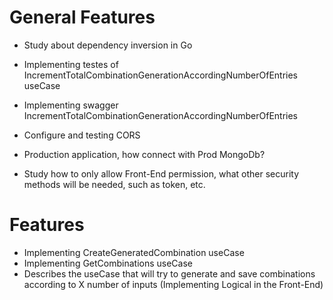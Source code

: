 # General Features

- Study about dependency inversion in Go
- Implementing testes of IncrementTotalCombinationGenerationAccordingNumberOfEntries useCase
- Implementing swagger IncrementTotalCombinationGenerationAccordingNumberOfEntries
- Configure and testing CORS
- Production application, how connect with Prod MongoDb?

- Study how to only allow Front-End permission, what other security methods will be needed, such as token, etc.

# Features

- Implementing CreateGeneratedCombination useCase
- Implementing GetCombinations useCase
- Describes the useCase that will try to generate and save combinations according to X number of inputs (Implementing Logical in the Front-End)
